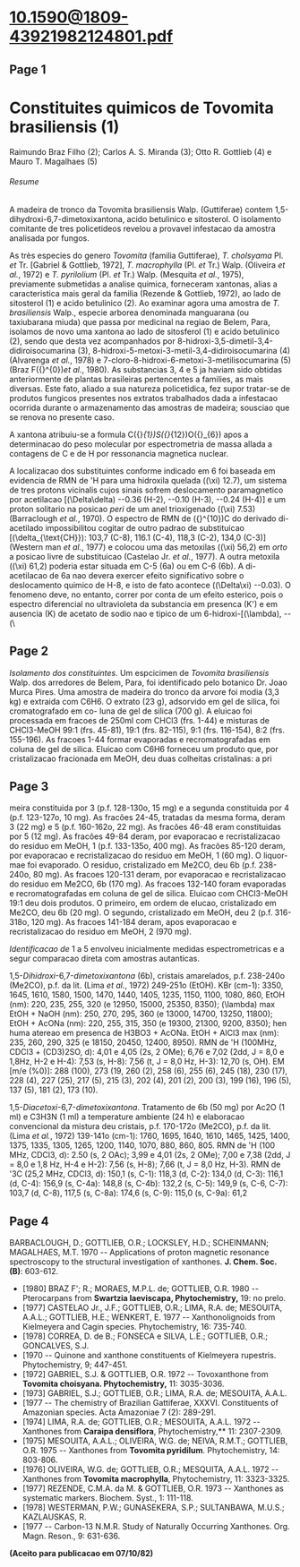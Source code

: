 # 10.1590@1809-43921982124801.pdf

## Page 1



# Constituites quimicos de Tovomita brasiliensis (1)

Raimundo Braz Filho (2); Carlos A. S. Miranda (3); Otto R. Gottlieb (4) e Mauro T. Magalhaes (5)

###### Resume

A madeira de tronco da Tovomita brasiliensis Walp. (Guttiferae) contem 1,5-dihydroxi-6,7-dimetoxixantona, acido betulinico e sitosterol. O isolamento comitante de tres policetideos revelou a provavel infestacao da amostra analisada por fungos.

As très especies do genero _Tovomita_ (familia Guttiferae), _T. cholsyama_ Pl. _et_ Tr. [Gabriel & Gottlieb, 1972], _T. macrophylla_ (Pl. _et_ Tr.) Walp. (Oliveira _et al._, 1972) e _T. pyrilolium_ (Pl. _et_ Tr.) Walp. (Mesquita _et al._, 1975), previamente submetidas a analise quimica, forneceram xantonas, alias a caracteristica mais geral da familia (Rezende & Gottlieb, 1972), ao lado de sitosterol (1) e acido betulinico (2). Ao examinar agora uma amostra de _T. brasiliensis_ Walp., especie arborea denominada manguarana (ou taxiubarana miuda) que passa por medicinal na regiao de Belem, Para, isolamos de novo uma xantona ao lado de sitosferol (1) e acido betulinico (2), sendo que desta vez acompanhados por 8-hidroxi-3,5-dimetil-3,4-didiroisocumarina (3), 8-hidroxi-5-metoxi-3-metil-3,4-didiroisocumarina (4) (Alvarenga _et al._, 1978) e 7-cloro-8-hidroxi-6-metoxi-3-metilisocumarina (5) (Braz F\({}^{0}\)_et al._, 1980). As substancias 3, 4 e 5 ja haviam sido obtidas anteriormente de plantas brasileiras pertencentes a families, as mais diversas. Este fato, aliado a sua natureza policetidica, fez supor tratar-se de produtos fungicos presentes nos extratos trabalhados dada a infestacao ocorrida durante o armazenamento das amostras de madeira; sousciao que se renova no presente caso.

A xantona atribuiu-se a formula C\({}_{1}\)S\({}_{12}\)O\({}_{6}\) apos a determinacao do peso molecular por espectrometria de massa allada a contagens de C e de H por ressonancia magnetica nuclear.

A localizacao dos substituintes conforme indicado em 6 foi baseada em evidencia de RMN de 'H para uma hidroxila quelada (\(\xi\) 12.7), um sistema de tres protons vicinalis cujos sinais sofrem deslocamento paramagnetico por acetilacao [\(\Delta\delta\) --0.36 (H-2), --0.10 (H-3), --0.24 (H-4)] e um proton solitario na posicao _peri_ de um anel trioxigenado (\(\xi\) 7.53) (Barraclough _et al._, 1970). O espectro de RMN de \({}^{10}\)C do derivado di-acetilado impossibilitou cogitar de outro padrao de substituicao [\(\delta_{\text{CH}}\): 103,7 (C-8), 116.1 (C-4), 118,3 (C-2), 134,0 (C-3)] (Western man _et al._, 1977) e colocou uma das metoxilas (\(\xi\) 56,2) em _orto_ a posicao livre de substituicao (Castelao Jr. _et al._, 1977). A outra metoxila (\(\xi\) 61,2) poderia estar situada em C-5 (6a) ou em C-6 (6b). A di-acetilacao de 6a nao devera exercer efeito significativo sobre o deslocamento quimico de H-8, e isto de fato acontece (\(\Delta\xi\) --0.03). O fenomeno deve, no entanto, correr por conta de um efeito esterico, pois o espectro diferencial no ultravioleta da substancia em presenca (K') e em ausencia (K) de acetato de sodio nao e tipico de um 6-hidroxi-[\(\lambda\), --\(\

## Page 2

_Isolamento dos constituintes._ Um espcicimen de _Tovomita brasiliensis_ Walp. dos arredores de Belem, Para, foi identificado pelo botanico Dr. Joao Murca Pires. Uma amostra de madeira do tronco da arvore foi modia (3,3 kg) e extraida com C6H6. O extrato (23 g), adsorvido em gel de silica, foi cromatografado em co- luna de gel de silica (700 g). A eluicao foi processada em fracoes de 250ml com CHCl3 (frs. 1-44) e misturas de CHCl3-MeOH 99:1 (frs. 45-81), 19:1 (frs. 82-115), 9:1 (frs. 116-154), 8:2 (frs. 155-196). As fracoes 1-44 formar evaporadas e recromatografadas em coluna de gel de silica. Eluicao com C6H6 forneceu um produto que, por cristalizacao fracionada em MeOH, deu duas colheitas cristalinas: a pri

## Page 3

meira constituida por 3 (p.f. 128-130o, 15 mg) e a segunda constituida por 4 (p.f. 123-127o, 10 mg). As fracões 24-45, tratadas da mesma forma, deram 3 (22 mg) e 5 (p.f. 160-162o, 22 mg). As fracões 46-48 eram constituidas por 5 (12 mg). As fracões 49-84 deram, por evaporacao e recristalizacao do residuo em MeOH, 1 (p.f. 133-135o, 400 mg). As fracões 85-120 deram, por evaporacao e recristalizacao do residuo em MeOH, 1 (60 mg). O liquor-mae foi evaporado. O residuo, cristalizado em Me2CO, deu 6b (p.f. 238-240o, 80 mg). As fracoes 120-131 deram, por evaporacao e recristalizacao do residuo em Me2CO, 6b (170 mg). As fracoes 132-140 foram evaporadas e recromatografadas em coluna de gel de silica. Eluicao com CHCl3-MeOH 19:1 deu dois produtos. O primeiro, em ordem de elucao, cristalizado em Me2CO, deu 6b (20 mg). O segundo, cristalizado em MeOH, deu 2 (p.f. 316-318o, 120 mg). As fracoes 141-184 deram, apos evaporacao e recristalizacao do residuo em MeOH, 2 (970 mg).

_Identificacao de_ 1 a 5 envolveu inicialmente medidas espectrometricas e a segur comparacao direta com amostras autanticas.

1,5-_Dihidroxi_-6,7-_dimetoxixantona_ (6b), cristais amarelados, p.f. 238-240o (Me2CO), p.f. da lit. (Lima _et al._, 1972) 249-251o (EtOH). KBr (cm-1): 3350, 1645, 1610, 1580, 1500, 1470, 1440, 1405, 1235, 1150, 1100, 1080, 860, EtOH (nm): 220, 235, 255, 320 (e 12950, 15000, 25350, 8350); \(\lambda\) max EtOH + NaOH (nm): 250, 270, 295, 360 (e 13000, 14700, 13250, 11800); EtOH + AcONa (nm): 220, 255, 315, 350 (e 19300, 21300, 9200, 8350); hen huma atereao em presenca de H3BO3 + AcONa. EtOH + AlCl3 max (nm): 235, 260, 290, 325 (e 18150, 20450, 12400, 8950). RMN de 'H (100MHz, CDCl3 + (CD3)2SO, d): 4,01 e 4,05 (2s, 2 OMe); 6,76 e 7,02 (2dd, J = 8,0 e 1,8Hz, H-2 e H-4): 7,53 (s, H-8): 7,56 (t, J = 8,0 Hz, H-3): 12,70 (s, OH). EM [m/e (%0)]: 288 (100), 273 (19, 260 (2), 258 (6), 255 (6), 245 (18), 230 (17), 228 (4), 227 (25), 217 (5), 215 (3), 202 (4), 201 (2), 200 (3), 199 (16), 196 (5), 137 (5), 181 (2), 173 (10).

1,5-_Diacetoxi_-6,7-_dimetoxixantona_. Tratamento de 6b (50 mg) por Ac2O (1 ml) e C3H3N (1 ml) a temperature ambiente (24 h) e elaboracao convencional da mistura deu cristais, p.f. 170-172o (Me2CO), p.f. da lit. (Lima _et al._, 1972) 139-141o (cm-1): 1760, 1695, 1640, 1610, 1465, 1425, 1400, 1375, 1335, 1305, 1265, 1200, 1140, 1070, 880, 860, 805. RMN de 'H (100 MHz, CDCl3, d): 2.50 (s, 2 OAc); 3,99 e 4,01 (2s, 2 OMe); 7,00 e 7,38 (2dd, J = 8,0 e 1,8 Hz, H-4 e H-2): 7,56 (s, H-8); 7,66 (t, J = 8,0 Hz, H-3). RMN de '3C (25,2 MHz, CDCl3, d): 150,1 (s, C-1): 118,3 (d, C-2): 134,0 (d, C-3): 116,1 (d, C-4): 156,9 (s, C-4a): 148,8 (s, C-4b): 132,2 (s, C-5): 149,9 (s, C-6, C-7): 103,7 (d, C-8), 117,5 (s, C-8a): 174,6 (s, C-9): 115,0 (s, C-9a): 61,2

## Page 4

BARBACLOUGH, D.; GOTTLIEB, O.R.; LOCKSLEY, H.D.; SCHEINMANN; MAGALHAES, M.T.
1970 -- Applications of proton magnetic resonance spectroscopy to the structural investigation of xanthones. **J. Chem. Soc. (B)**: 603-612.
* [1980] BRAZ F'; R.; MORAES, M.P.L. de; GOTTLIEB, O.R.
1980 -- Pterocarpans from **Swartzia laeviscapa, Phytochemistry,** 19: no prelo.
* [1977] CASTELAO Jr., J.F.; GOTTLIEB, O.R.; LIMA, R.A. de; MESOUITA, A.A.L.; GOTTLIEB, H.E.; WENKERT, E.
1977 -- Xanthonolignoids from Kielmeyera and Cagin species. Phytochemistry, 16: 735-740.
* [1978] CORREA, D. de B.; FONSECA e SILVA, L.E.; GOTTLIEB, O.R.; GONCALVES, S.J.
* [1970 -- Quinone and xanthone constituents of Kielmeyera rupestris. Phytochemistry, 9; 447-451.
* [1972] GABRIEL, S.J. & GOTTLIEB, O.R.
1972 -- Tovoxanthone from **Tovomita choisyana. Phytochemistry,** 11: 3035-3036.
* [1973] GABRIEL, S.J.; GOTTLIEB, O.R.; LIMA, R.A. de; MESOUITA, A.A.L.
* [1977 -- The chemistry of Brazilian Gattiferae, XXXVI. Constituents of Amazonian species. Acta Amazoniae 7 (2): 289-291.
* [1974] LIMA, R.A. de; GOTTLIEB, O.R.; MESOUITA, A.A.L.
1972 -- Xanthones from **Caraipa densiflora**, Phytochemistry,** 11: 2307-2309.
* [1975] MESOUITA, A.A.L.; OLIVEIRA, W.G. de; NEIVA, R.M.T.; GOTTLIEB, O.R.
1975 -- Xanthones from **Tovomita pyridilum**. Phytochemistry, 14: 803-806.
* [1976] OLIVEIRA, W.G. de; GOTTLIEB, O.R.; MESQUITA, A.A.L.
1972 -- Xanthones from **Tovomita macrophylla**, Phytochemistry, 11: 3323-3325.
* [1977] REZENDE, C.M.A. da M. & GOTTLIEB, O.R.
1973 -- Xanthones as systematic markers. Biochem. Syst., 1: 111-118.
* [1978] WESTERMAN, P.W.; GUNASEKERA, S.P.; SULTANBAWA, M.U.S.; KAZLAUSKAS, R.
* [1977 -- Carbon-13 N.M.R. Study of Naturally Occurring Xanthones. Org. Magn. Reson., 9: 631-636.

**(Aceito para publicacao em 07/10/82)**


